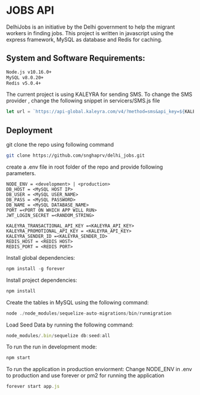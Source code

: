 # JOBS API 

DelhiJobs is an initiative by the Delhi government to help the migrant workers in finding jobs. This project is written in javascript using the express framework, MySQL as database and Redis for caching.

## System and Software Requirements: 
```bash
Node.js v10.16.0+
MySQL v8.0.20+
Redis v5.0.4+
 ```
 
 The current project is using KALEYRA for sending SMS. To change the SMS provider , change the following snippet in servicers/SMS.js file
 
 ```javascript
 let url = `https://api-global.kaleyra.com/v4/?method=sms&api_key=${KALEYRA_KEYS[message_type]}&to=91${phone}&message=${content}&format=1122334455667788991010___XXXXXXXXXX&sender=${process.env.KALEYRA_SENDER_ID}`
``` 
 
## Deployment

git clone the repo using following command 
```bash
git clone https://github.com/snghaprv/delhi_jobs.git
```
create a .env file in root folder of the repo and provide following parameters.
```
NODE_ENV = <development> | <production>
DB_HOST = <MySQL HOST IP>
DB_USER = <MySQL USER_NAME>
DB_PASS = <MySQL PASSWORD>
DB_NAME = <MySQL DATABASE_NAME>
PORT =<PORT ON WHICH APP WILL RUN>
JWT_LOGIN_SECRET =<RANDOM_STRING>

KALEYRA_TRANSACTIONAL_API_KEY =<KALEYRA_API_KEY>
KALEYRA_PROMOTIONAL_API_KEY = <KALEYRA_API_KEY>
KALEYRA_SENDER_ID =<KALEYRA_SENDER_ID>
REDIS_HOST = <REDIS HOST>
REDIS_PORT = <REDIS PORT>
```
Install global dependencies: 
```javascript
npm install -g forever
```
Install project dependencies: 
```javascript
npm install
```

Create the tables in MySQL using the following command:
```javascript
node ./node_modules/sequelize-auto-migrations/bin/runmigration
```
Load Seed Data by running the following command:

```javascript
node_modules/.bin/sequelize db:seed:all
```
To run the run in development mode:
```javascript
npm start
```

To run the application in production enviorment: Change NODE_ENV in .env to production and use forever or pm2 for running the application
```javascript
forever start app.js
```
